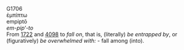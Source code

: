 <body>
  <p>G1706<br>  ἐμπίπτω  <br> empiptō  <br><i>em-pip‘-to </i><br>From <a href="g1722.htm">1722</a> and <a href="g4098.htm">4098</a>  to <i>fall</i> <i>on</i>, that is, (literally) <i>be</i> <i>entrapped</i> <i>by</i>, or (figuratively) <i>be</i> <i>overwhelmed</i> <i>with:</i> - fall among (into).<br></p>
 </body>